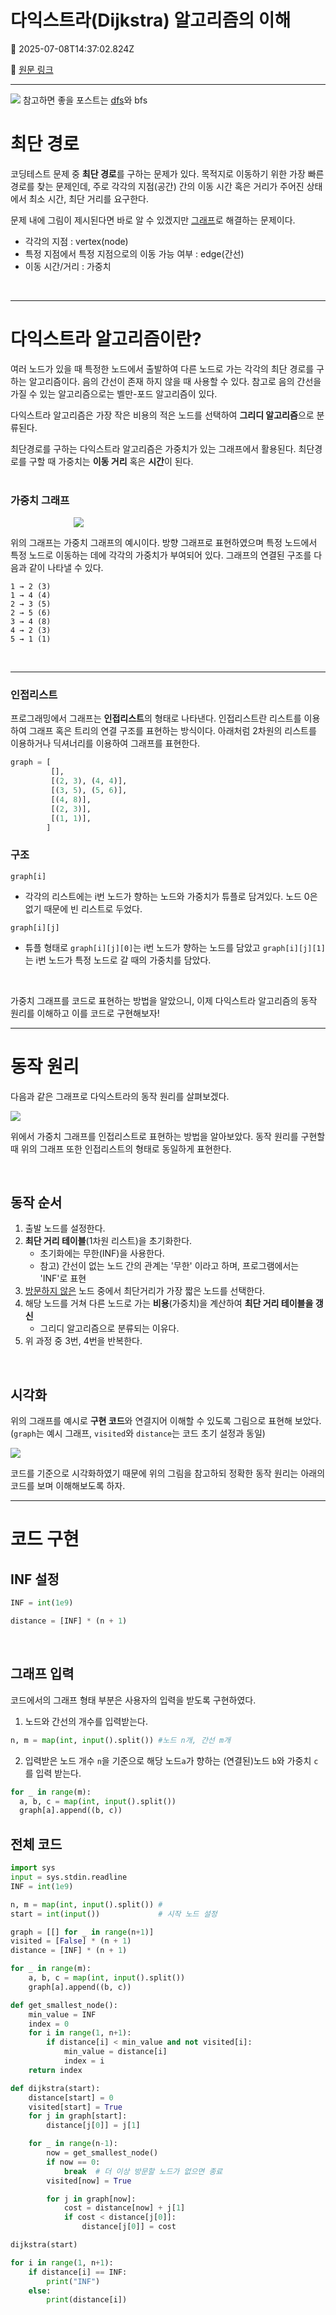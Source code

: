 # 다익스트라(Dijkstra) 알고리즘의 이해

📅 2025-07-08T14:37:02.824Z

🔗 [원문 링크](https://velog.io/@son-dan-ha/다익스트라Dijkstra-알고리즘의-이해)

---

![](https://velog.velcdn.com/images/son-dan-ha/post/752012df-0dbf-444c-920f-61c38ccf54f1/image.jpg)
참고하면 좋을 포스트는 [dfs](https://velog.io/@son-dan-ha/DFS)와 bfs

# 최단 경로
코딩테스트 문제 중 **최단 경로**를 구하는 문제가 있다. 목적지로 이동하기 위한 가장 빠른 경로를 찾는 문제인데, 주로 각각의 지점(공간) 간의 이동 시간 혹은 거리가 주어진 상태에서 최소 시간, 최단 거리를 요구한다. 

문제 내에 그림이 제시된다면 바로 알 수 있겠지만 <u>그래프</u>로 해결하는 문제이다. 
+ 각각의 지점 : vertex(node)
+ 특정 지점에서 특정 지점으로의 이동 가능 여부 : edge(간선)
+ 이동 시간/거리 : 가중치
<br>

---

# 다익스트라 알고리즘이란?

여러 노드가 있을 때 특정한 노드에서 출발하여 다른 노드로 가는 각각의 최단 경로를 구하는 알고리즘이다. 음의 간선이 존재 하지 않을 때 사용할 수 있다. 참고로 음의 간선을 가질 수 있는 알고리즘으로는 벨만-포드 알고리즘이 있다.

다익스트라 알고리즘은 가장 작은 비용의 적은 노드를 선택하여 **그리디 알고리즘**으로 분류된다.

최단경로를 구하는 다익스트라 알고리즘은 가중치가 있는 그래프에서 활용된다. 최단경로를 구할 때 가중치는 **이동 거리** 혹은 **시간**이 된다.
<br><br>

### 가중치 그래프

<img src="https://velog.velcdn.com/images/son-dan-ha/post/b15f85bb-14da-44a0-89c0-c2ff489c3fb7/image.png" style="display: block; margin: 0 auto; max-width: 60%;"/>




위의 그래프는 가중치 그래프의 예시이다. 방향 그래프로 표현하였으며 특정 노드에서 특정 노드로 이동하는 데에 각각의 가중치가 부여되어 있다. 그래프의 연결된 구조를 다음과 같이 나타낼 수 있다. 
<br>
```plaintext
1 → 2 (3)
1 → 4 (4)
2 → 3 (5)
2 → 5 (6)
3 → 4 (8)
4 → 2 (3)
5 → 1 (1)   
```
<br>

---

### 인접리스트

프로그래밍에서 그래프는 **인접리스트**의 형태로 나타낸다. 인접리스트란 리스트를 이용하여 그래프 혹은 트리의 연결 구조를 표현하는 방식이다. 아래처럼 2차원의 리스트를 이용하거나 딕셔너리를 이용하여 그래프를 표현한다. 
<br>

```python
graph = [
    	 [],                  
    	 [(2, 3), (4, 4)],     
    	 [(3, 5), (5, 6)],   
    	 [(4, 8)],      
    	 [(2, 3)],     
    	 [(1, 1)],  
		]
```
### 구조
`graph[i]` 
- 각각의 리스트에는 i번 노드가 향하는 노드와 가중치가 튜플로 담겨있다. 노드 0은 없기 때문에 빈 리스트로 두었다.

`graph[i][j]` 
- 튜플 형태로 `graph[i][j][0]`는 i번 노드가 향하는 노드를 담았고 `graph[i][j][1]`는 i번 노드가 특정 노드로 갈 때의 가중치를 담았다.

<br>

가중치 그래프를 코드로 표현하는 방법을 알았으니, 이제 다익스트라 알고리즘의 동작 원리를 이해하고 이를 코드로 구현해보자!
<br>

---

# 동작 원리

다음과 같은 그래프로 다익스트라의 동작 원리를 살펴보겠다. 

![](https://velog.velcdn.com/images/son-dan-ha/post/f7f4417e-da5f-433e-960f-6579a84d0dbb/image.png)

위에서 가중치 그래프를 인접리스트로 표현하는 방법을 알아보았다. 동작 원리를 구현할 때 위의 그래프 또한 인접리스트의 형태로 동일하게 표현한다.

<br>


## 동작 순서

1. 출발 노드를 설정한다. 
2. **최단 거리 테이블**(1차원 리스트)을 초기화한다.
	- 초기화에는 무한(INF)을 사용한다.
    - 참고) 간선이 없는 노드 간의 관계는 '무한' 이라고 하며, 프로그램에서는 'INF'로 표현
3. <u>방문하지 않은</u> 노드 중에서 최단거리가 가장 짧은 노드를 선택한다.
4. 해당 노드를 거쳐 다른 노드로 가는 **비용**(가중치)을 계산하여 **최단 거리 테이블을 갱신**
	- 그리디 알고리즘으로 분류되는 이유다.
5. 위 과정 중 3번, 4번을 반복한다.

<br>

## 시각화

위의 그래프를 예시로 **구현 코드**와 연결지어 이해할 수 있도록 그림으로 표현해 보았다. (`graph`는 예시 그래프, `visited`와 `distance`는 코드 초기 설정과 동일)

![](https://velog.velcdn.com/images/son-dan-ha/post/7ab4ae98-50f7-4194-b26b-6812961c365d/image.png)

코드를 기준으로 시각화하였기 때문에 위의 그림을 참고하되 정확한 동작 원리는 아래의 코드를 보며 이해해보도록 하자. 

---

# 코드 구현

## INF 설정

```python
INF = int(1e9)

distance = [INF] * (n + 1)
```


<br>

## 그래프 입력

코드에서의 그래프 형태 부분은 사용자의 입력을 받도록 구현하였다.

1. 노드와 간선의 개수를 입력받는다.

  ```python
  n, m = map(int, input().split()) #노드 n개, 간선 m개
  ```

2. 입력받은 노드 개수 `n`을 기준으로 해당 노드`a`가 향하는 (연결된)노드 `b`와 가중치 `c`를 입력 받는다.

  ```python
  for _ in range(m):
    a, b, c = map(int, input().split())
    graph[a].append((b, c))
  ```




## 전체 코드


```python
import sys
input = sys.stdin.readline
INF = int(1e9)

n, m = map(int, input().split()) # 
start = int(input()) 			 # 시작 노드 설정

graph = [[] for _ in range(n+1)] 
visited = [False] * (n + 1)
distance = [INF] * (n + 1)

for _ in range(m):
    a, b, c = map(int, input().split())
    graph[a].append((b, c))

def get_smallest_node():
    min_value = INF
    index = 0
    for i in range(1, n+1):
        if distance[i] < min_value and not visited[i]:
            min_value = distance[i]
            index = i
    return index

def dijkstra(start):
    distance[start] = 0
    visited[start] = True
    for j in graph[start]:
        distance[j[0]] = j[1]

    for _ in range(n-1):
        now = get_smallest_node()
        if now == 0:
            break  # 더 이상 방문할 노드가 없으면 종료
        visited[now] = True

        for j in graph[now]:
            cost = distance[now] + j[1]
            if cost < distance[j[0]]:
                distance[j[0]] = cost

dijkstra(start)

for i in range(1, n+1):
    if distance[i] == INF:
        print("INF")
    else:
        print(distance[i])
```








